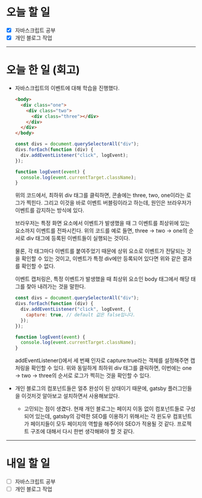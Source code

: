 # 오늘 할 일

- [x] 자바스크립트 공부
- [x] 개인 블로그 작업

---

# 오늘 한 일 (회고)

- 자바스크립트의 이벤트에 대해 학습을 진행했다.

  ```html
  <body>
    <div class="one">
      <div class="two">
        <div class="three"></div>
      </div>
    </div>
  </body>
  ```

  ```jsx
  const divs = document.querySelectorAll("div");
  divs.forEach(function (div) {
    div.addEventListener("click", logEvent);
  });

  function logEvent(event) {
    console.log(event.currentTarget.className);
  }
  ```

  위의 코드에서, 최하위 div 태그를 클릭하면, 콘솔에는 three, two, one이라는 로그가 찍힌다. 그리고 이것을 바로 이벤트 버블링이라고 하는데, 원인은 브라우저가 이벤트를 감지하는 방식에 있다.

  브라우저는 특정 화면 요소에서 이벤트가 발생했을 때 그 이벤트를 최상위에 있는 요소까지 이벤트를 전파시킨다. 위의 코드를 예로 들면, three → two → one의 순서로 div 태그에 등록된 이벤트들이 실행되는 것이다.

  물론, 각 태그마다 이벤트를 붙여주었기 때문에 상위 요소로 이벤트가 전달되는 것을 확인할 수 있는 것이고, 이벤트가 특정 div에만 등록되어 있다면 위와 같은 결과를 확인할 수 없다.

  이벤트 캡처링은, 특정 이벤트가 발생했을 때 최상위 요소인 body 태그에서 해당 태그를 찾아 내려가는 것을 말한다.

  ```jsx
  const divs = document.querySelectorAll("div");
  divs.forEach(function (div) {
    div.addEventListener("click", logEvent, {
      capture: true, // default 값은 false입니다.
    });
  });

  function logEvent(event) {
    console.log(event.currentTarget.className);
  }
  ```

  addEventListener()에서 세 번째 인자로 capture:true라는 객체를 설정해주면 캡처링을 확인할 수 있다. 위와 동일하게 최하위 div 태그를 클릭하면, 이번에는 one → two → three의 순서로 로그가 찍히는 것을 확인할 수 있다.

- 개인 블로그의 컴포넌트들은 얼추 완성이 된 상태이기 때문에, gatsby 플러그인들을 이것저것 알아보고 설치하면서 사용해보았다.
  - 고민되는 점이 생겼다. 현재 개인 블로그는 페이지 이동 없이 컴포넌트들로 구성되어 있는데, gatsby의 강력한 SEO를 이용하기 위해서는 각 윈도우 컴포넌트가 페이지들이 모두 페이지의 역할을 해주어야 SEO가 적용될 것 같다. 프로젝트 구조에 대해서 다시 한번 생각해봐야 할 것 같다.

---

# 내일 할 일

- [ ] 자바스크립트 공부
- [ ] 개인 블로그 작업
